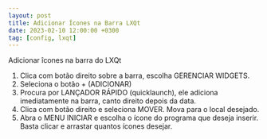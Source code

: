 ```yaml
---
layout: post
title: Adicionar Ícones na Barra LXQt
date: 2023-02-10 12:00:00 +0300
tag: [config, lxqt]
---
```


Adicionar îcones na barra do LXQt 

1. Clica com botão direito sobre a barra, escolha GERENCIAR WIDGETS.
2. Seleciona o botão + (ADICIONAR)
3. Procura por LANÇADOR RÁPIDO (quicklaunch), ele adiciona imediatamente na barra, canto direito depois da data.
4. Clica com botão direito e seleciona MOVER. Mova para o local desejado.
5. Abra o MENU INICIAR e escolha o ícone do programa que deseja inserir. Basta clicar e arrastar quantos ícones desejar.

